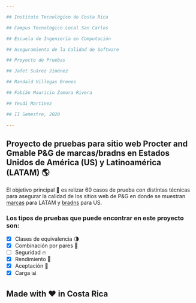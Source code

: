 ```yaml
---

## Instituto Tecnológico de Costa Rica

## Campus Tecnológico Local San Carlos

## Escuela de Ingeniería en Computación

## Aseguramiento de la Calidad de Software

## Proyecto de Pruebas

## Jafet Suárez Jiménez

## Randald Villegas Brenes

## Fabián Mauricio Zamora Rivera

## Yeudi Martinez

## II Semestre, 2020

---
```




## Proyecto de pruebas para sitio web Procter and Gmable P&amp;G de marcas/bradns en Estados Unidos de América (US) y Latinoamérica (LATAM) :earth_americas:

El objetivo principal :dart: es relizar 60 casos de prueba con distintas técnicas para asegurar la calidad de los sitios web de P&G en donde se muestran [marcas](https://latam.pg.com/marcas-y-productos/) para LATAM y [bradns](https://us.pg.com/brands/) para US.

### Los tipos de pruebas que puede encontrar en este proyecto son:
- [X] Clases de equivalencia :last_quarter_moon:
- [X] Combinación por pares :couple_with_heart:
- [ ] Seguridad :fire:
- [X] Rendimiento :runner:
- [X] Aceptación :cinema:
- [X] Carga :bar_chart:

## Made with :heart: in Costa Rica
